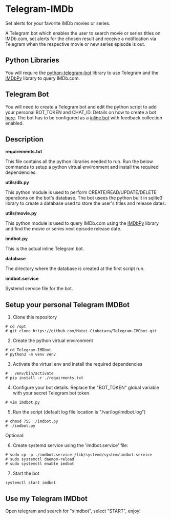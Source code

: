 # Telegram-IMDb
Set alerts for your favorite IMDb movies or series.

A Telegram bot which enables the user to search movie or series titles on IMDb.com, set alerts for the chosen result and receive a notification via Telegram
when the respective movie or new series episode is out.

## Python Libraries

You will require the [python-telegram-bot](https://python-telegram-bot.org/) library to use Telegram and the [IMDbPy](https://pypi.org/project/IMDbPY/) library to query IMDb.com.

## Telegram Bot

 You will need to create a Telegram bot and edit the python script to add your personal BOT_TOKEN and CHAT_ID.
 Details on how to create a bot [here](https://core.telegram.org/bots#creating-a-new-bot).
 The bot has to be configured as a [inline bot](https://core.telegram.org/bots/inline) with feedback collection enabled.

## Description

**requirements.txt**<br>

  This file contains all the python libraries needed to run. Run the below commands to setup a python virtual environment and install the required dependencies.

**utils/db.py**<br>

  This python module is used to perform CREATE/READ/UPDATE/DELETE operations on the bot's database.
  The bot usees the python built in sqlite3 library to create a database used to store the user's titles and release dates.

**utils/movie.py**<br>

  This python module is used to query IMDb.com using the [IMDbPy](https://pypi.org/project/IMDbPY/) library and find the movie or series next episode release date.

**imdbot.py**<br>

  This is the actual inline Telegram bot.

**database**<br>

  The directory where the database is created at the first script run.

**imdbot.service**<br>

  Systemd service file for the bot.

## Setup your personal Telegram IMDBot

  1. Clone this repository

    # cd /opt
	# git clone https://github.com/Matei-Ciobotaru/Telegram-IMDbot.git

  2. Create the python virtual environment

    # cd Telegram-IMDbot
    # python3 -m venv venv

  3. Activate the virtual env and install the required dependencies

    # . venv/bin/activate
    # pip install -r ./requirments.txt

  4. Configure your bot details. Replace the "BOT_TOKEN" global variable with your secret Telegram bot token.

    # vim imdbot.py

  5. Run the script (default log file location is "/var/log/imdbot.log")

    # chmod 755 ./imdbot.py
    # ./imdbot.py

  Optional:

  6. Create systemd service using the 'imdbot.service' file:

    # sudo cp -p ./imdbot.service /lib/systemd/system/imdbot.service
    # sudo systemctl daemon-reload
    # sudo systemctl enable imdbot

  7. Start the bot

    systemctl start imdbot

## Use my Telegram IMDbot

   Open telegram and search for "ximdbot", select "START", enjoy!
